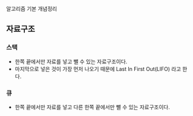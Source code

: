 알고리즘 기본 개념정리


자료구조
-------

### 스택
* 한쪽 끝에서만 자료를 넣고 뺄 수 있는 자료구조이다.
* 마지막으로 넣은 것이 가장 먼저 나오기 때문에 Last In First Out(LIFO) 라고 한다.

### 큐
* 한쪽 끝에서만 자료를 넣고 다른 한쪽 끝에서만 뺄 수 있는 자료구조이다.


